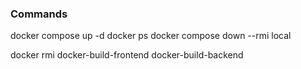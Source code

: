 


### Commands

docker compose up -d
docker ps
docker compose down --rmi local 

docker rmi docker-build-frontend docker-build-backend